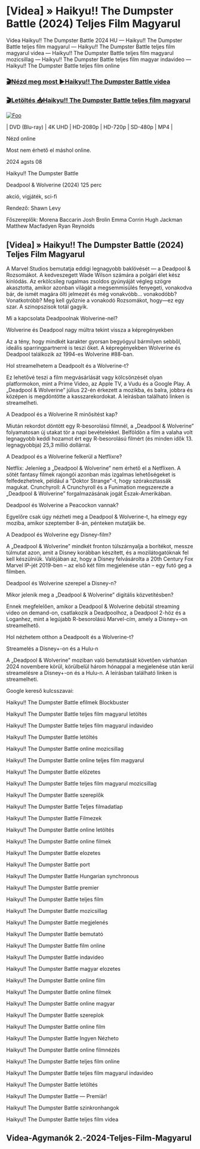 <h1 tabindex="-1" class="heading-element" dir="auto">[Videa] » Haikyu!! The Dumpster Battle (2024) Teljes Film Magyarul </h1>

Videa Haikyu!! The Dumpster Battle 2024 HU — Haikyu!! The Dumpster Battle teljes film magyarul — Haikyu!! The Dumpster Battle teljes film magyarul videa — Haikyu!! The Dumpster Battle teljes film magyarul mozicsillag — Haikyu!! The Dumpster Battle teljes film magyar indavideo — Haikyu!! The Dumpster Battle teljes film online

<h3><a href="https://dmov.fun/movie/1012201/haikyu-the-dumpster-battle-gityub" rel="nofollow">🎬Nézd meg most ►Haikyu!! The Dumpster Battle videa</a></h3>

<h3><a href="https://dmov.fun/movie/1012201/haikyu-the-dumpster-battle-gityub" rel="nofollow">🎬Letöltés 📥Haikyu!! The Dumpster Battle teljes film magyarul</a></h3>

<a href="https://dmov.fun/movie/1012201/haikyu-the-dumpster-battle-gityub" rel="nofollow"><img src="https://camo.githubusercontent.com/917e6ed5c302499242165dcc02bdbce85c075fd21b35918eb9c0b771855261b8/68747470733a2f2f7374617469632e7769787374617469632e636f6d2f6d656469612f6232343966395f61646163386637306662336634356238383639313639366337376465313866337e6d76322e676966" alt="Foo" style="max-width: 100%;"></a>


| DVD (Blu-ray) | 4K UHD | HD-2080p | HD-720p | SD-480p | MP4 |

Nézd online

Most nem érhető el máshol online.

2024 agsts 08

Haikyu!! The Dumpster Battle

Deadpool & Wolverine (2024) 125 perc

akció, vígjáték, sci-fi

Rendező: Shawn Levy

Főszereplők: Morena Baccarin Josh Brolin Emma Corrin Hugh Jackman Matthew Macfadyen Ryan Reynolds

## [Videa] » Haikyu!! The Dumpster Battle (2024) Teljes Film Magyarul

A Marvel Studios bemutatja eddigi legnagyobb baklövését — a Deadpool & Rozsomákot. A kedveszegett Wade Wilson számára a polgári élet kész kínlódás. Az erkölcsileg rugalmas zsoldos gyúnyáját végleg szögre akasztotta, amikor azonban világát a megsemmisülés fenyegeti, vonakodva bár, de ismét magára ölti jelmezét és még vonakvóbb... vonakodóbb? Vonatkotróbb? Meg kell győznie a vonakodó Rozsomákot, hogy—ez egy szar. A szinopszisok totál gagyik.

Mi a kapcsolata Deadpoolnak Wolverine-nel?

Wolverine és Deadpool nagy múltra tekint vissza a képregényekben

Az a tény, hogy mindkét karakter gyorsan begyógyul bármilyen sebből, ideális sparringpartnerré is teszi őket. A képregényekben Wolverine és Deadpool találkozik az 1994-es Wolverine #88-ban.

Hol streamelhetem a Deadpoolt és a Wolverine-t?

Ez lehetővé teszi a film megvásárlását vagy kölcsönzését olyan platformokon, mint a Prime Video, az Apple TV, a Vudu és a Google Play. A „Deadpool & Wolverine” július 22-én érkezett a mozikba, és balra, jobbra és középen is megdöntötte a kasszarekordokat. A leírásban található linken is streamelheti.

A Deadpool és a Wolverine R minősítést kap?

Miután rekordot döntött egy R-besorolású filmnél, a „Deadpool & Wolverine” folyamatosan új utakat tör a napi bevételekkel. Belföldön a film a valaha volt legnagyobb keddi hozamot ért egy R-besorolású filmért (és minden idők 13. legnagyobbja) 25,3 millió dollárral.

A Deadpool és a Wolverine felkerül a Netflixre?

Netflix: Jelenleg a „Deadpool & Wolverine” nem érhető el a Netflixen. A sötét fantasy filmek rajongói azonban más izgalmas lehetőségeket is felfedezhetnek, például a "Doktor Strange"-t, hogy szórakoztassák magukat. Crunchyroll: A Crunchyroll és a Funimation megszerezte a „Deadpool & Wolverine” forgalmazásának jogát Észak-Amerikában.

Deadpool és Wolverine a Peacockon vannak?

Egyelőre csak úgy nézheti meg a Deadpool & Wolverine-t, ha elmegy egy moziba, amikor szeptember 8-án, pénteken mutatják be.

A Deadpool és Wolverine egy Disney-film?

A „Deadpool & Wolverine” mindkét fronton túlszárnyalja a borítékot, messze túlmutat azon, amit a Disney korábban készített, és a mozilátogatóknak fel kell készülniük. Valójában az, hogy a Disney felvásárolta a 20th Century Fox Marvel IP-jét 2019-ben – az első két film megjelenése után – egy futó geg a filmben.

Deadpool és Wolverine szerepel a Disney-n?

Mikor jelenik meg a „Deadpool & Wolverine” digitális közvetítésben?

Ennek megfelelően, amikor a Deadpool & Wolverine debütál streaming video on demand-on, csatlakozik a Deadpoolhoz, a Deadpool 2-höz és a Loganhez, mint a legújabb R-besorolású Marvel-cím, amely a Disney+-on streamelhető.

Hol nézhetem otthon a Deadpoolt és a Wolverine-t?

Streamelés a Disney+-on és a Hulu-n

A „Deadpool & Wolverine” moziban való bemutatását követően várhatóan 2024 novembere körül, körülbelül három hónappal a megjelenése után kerül streamelésre a Disney+-on és a Hulu-n. A leírásban található linken is streamelheti.

Google kereső kulcsszavai:

Haikyu!! The Dumpster Battle efilmek Blockbuster

Haikyu!! The Dumpster Battle teljes film magyarul letöltés

Haikyu!! The Dumpster Battle teljes film magyarul indavideo

Haikyu!! The Dumpster Battle letöltés

Haikyu!! The Dumpster Battle online mozicsillag

Haikyu!! The Dumpster Battle online teljes film magyarul

Haikyu!! The Dumpster Battle előzetes

Haikyu!! The Dumpster Battle teljes film magyarul mozicsillag

Haikyu!! The Dumpster Battle szereplők

Haikyu!! The Dumpster Battle Teljes filmadatlap

Haikyu!! The Dumpster Battle Filmezek

Haikyu!! The Dumpster Battle online letöltés

Haikyu!! The Dumpster Battle online filmek

Haikyu!! The Dumpster Battle elozetes

Haikyu!! The Dumpster Battle port

Haikyu!! The Dumpster Battle Hungarian synchronous

Haikyu!! The Dumpster Battle premier

Haikyu!! The Dumpster Battle teljes film

Haikyu!! The Dumpster Battle mozicsillag

Haikyu!! The Dumpster Battle megjelenés

Haikyu!! The Dumpster Battle bemutató

Haikyu!! The Dumpster Battle film online

Haikyu!! The Dumpster Battle indavideo

Haikyu!! The Dumpster Battle magyar elozetes

Haikyu!! The Dumpster Battle online film

Haikyu!! The Dumpster Battle online filmek

Haikyu!! The Dumpster Battle online magyar

Haikyu!! The Dumpster Battle szereplok

Haikyu!! The Dumpster Battle online film

Haikyu!! The Dumpster Battle Ingyen Nézheto

Haikyu!! The Dumpster Battle online filmnézés

Haikyu!! The Dumpster Battle teljes film online

Haikyu!! The Dumpster Battle teljes film magyarul indavideo

Haikyu!! The Dumpster Battle letöltés

Haikyu!! The Dumpster Battle — Premiär!

Haikyu!! The Dumpster Battle szinkronhangok

Haikyu!! The Dumpster Battle teljes film videa

## Videa-Agymanók 2.-2024-Teljes-Film-Magyarul
